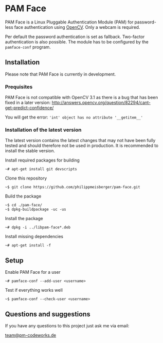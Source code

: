 PAM Face
========

PAM Face is a Linux Pluggable Authentication Module (PAM) for password-less face authentication using [OpenCV](https://opencv.org). Only a webcam is required.

Per default the password authentication is set as fallback. Two-factor authentication is also possible. The module has to be configured by the `pamface-conf` program.

Installation
------------

Please note that PAM Face is currently in development.

### Prequisites
PAM Face is not compatible with OpenCV 3.1 as there is a bug that has been fixed in a later version: <http://answers.opencv.org/question/82294/cant-get-predict-confidence/>

You will get the error: `'int' object has no attribute '__getitem__'`

### Installation of the latest version

The latest version contains the latest changes that may not have been fully tested and should therefore not be used in production. It is recommended to install the stable version.

Install required packages for building

    ~# apt-get install git devscripts

Clone this repository

    ~$ git clone https://github.com/philippmeisberger/pam-face.git

Build the package

    ~$ cd ./pam-face/
    ~$ dpkg-buildpackage -uc -us

Install the package

    ~# dpkg -i ../libpam-face*.deb

Install missing dependencies

    ~# apt-get install -f

Setup
-----

Enable PAM Face for a user

    ~# pamface-conf --add-user <username>

Test if everything works well

    ~$ pamface-conf --check-user <username>

Questions and suggestions
-------------------------

If you have any questions to this project just ask me via email:

<team@pm-codeworks.de>
